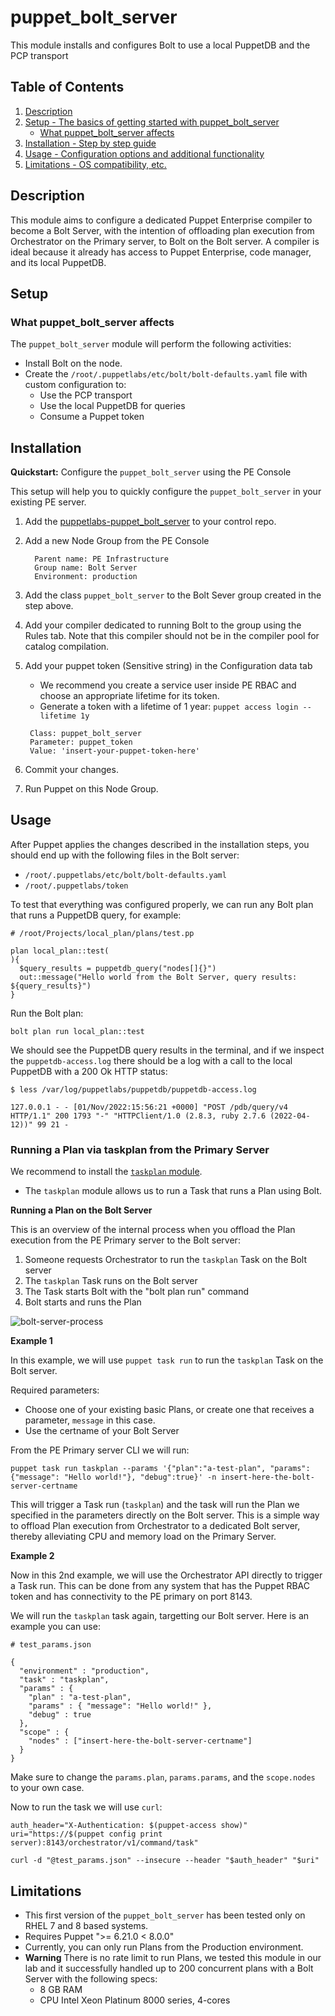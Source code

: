 # puppet_bolt_server

This module installs and configures Bolt to use a local PuppetDB and the PCP transport

## Table of Contents

1. [Description](#description)
1. [Setup - The basics of getting started with puppet_bolt_server](#setup)
    * [What puppet_bolt_server affects](#what-puppet_bolt_server-affects)
1. [Installation - Step by step guide](#installation)
1. [Usage - Configuration options and additional functionality](#usage)
1. [Limitations - OS compatibility, etc.](#limitations)

## Description

This module aims to configure a dedicated Puppet Enterprise compiler to become a Bolt Server, with the intention of offloading plan execution from Orchestrator on the Primary server, to Bolt on the Bolt server. A compiler is ideal because it already has access to Puppet Enterprise, code manager, and its local PuppetDB.

## Setup

### What puppet_bolt_server affects

The `puppet_bolt_server` module will perform the following activities:

* Install Bolt on the node.
* Create the `/root/.puppetlabs/etc/bolt/bolt-defaults.yaml` file with custom configuration to:
    * Use the PCP transport
    * Use the local PuppetDB for queries
    * Consume a Puppet token

## Installation

**Quickstart:** Configure the `puppet_bolt_server` using the PE Console

This setup will help you to quickly configure the `puppet_bolt_server` in your existing PE server.

1. Add the [puppetlabs-puppet_bolt_server](https://github.com/puppetlabs/puppetlabs-puppet_bolt_server) to your control repo.
1. Add a new Node Group from the PE Console

   ```
     Parent name: PE Infrastructure
     Group name: Bolt Server
     Environment: production
   ```

1. Add the class `puppet_bolt_server` to the Bolt Sever group created in the step above.
1. Add your compiler dedicated to running Bolt to the group using the Rules tab. Note that this compiler should not be in the compiler pool for catalog compilation.
1. Add your puppet token (Sensitive string) in the Configuration data tab

   - We recommend you create a service user inside PE RBAC and choose an appropriate lifetime for its token.
   - Generate a token with a lifetime of 1 year: `puppet access login --lifetime 1y`

   ```
    Class: puppet_bolt_server
    Parameter: puppet_token
    Value: 'insert-your-puppet-token-here'
   ```

1. Commit your changes.
1. Run Puppet on this Node Group.

## Usage

After Puppet applies the changes described in the installation steps, you should end up with the following files in the Bolt server:

- `/root/.puppetlabs/etc/bolt/bolt-defaults.yaml`
- `/root/.puppetlabs/token`

To test that everything was configured properly, we can run any Bolt plan that runs a PuppetDB query, for example:

```
# /root/Projects/local_plan/plans/test.pp

plan local_plan::test(
){
  $query_results = puppetdb_query("nodes[]{}")
  out::message("Hello world from the Bolt Server, query results: ${query_results}")
}
```

Run the Bolt plan:

`bolt plan run local_plan::test`

We should see the PuppetDB query results in the terminal, and if we inspect the `puppetdb-access.log` there should be a log with a call to the local PuppetDB with a 200 Ok HTTP status:

```
$ less /var/log/puppetlabs/puppetdb/puppetdb-access.log

127.0.0.1 - - [01/Nov/2022:15:56:21 +0000] "POST /pdb/query/v4 HTTP/1.1" 200 1793 "-" "HTTPClient/1.0 (2.8.3, ruby 2.7.6 (2022-04-12))" 99 21 -
```

### Running a Plan via taskplan from the Primary Server

We recommend to install the [`taskplan` module](https://forge.puppet.com/modules/reidmv/taskplan).

- The `taskplan` module allows us to run a Task that runs a Plan using Bolt.

**Running a Plan on the Bolt Server**

This is an overview of the internal process when you offload the Plan execution from the PE Primary server to the Bolt server:

1. Someone requests Orchestrator to run the `taskplan` Task on the Bolt server
1. The `taskplan` Task runs on the Bolt server
1. The Task starts Bolt with the "bolt plan run" command
1. Bolt starts and runs the Plan

![bolt-server-process](diagrams/bolt-server-exec-processes.png "Bolt server execution process")

**Example 1**

In this example, we will use `puppet task run` to run the `taskplan` Task on the Bolt server.

Required parameters:

- Choose one of your existing basic Plans, or create one that receives a parameter, `message` in this case.
- Use the certname of your Bolt Server

From the PE Primary server CLI we will run:

```
puppet task run taskplan --params '{"plan":"a-test-plan", "params":{"message": "Hello world!"}, "debug":true}' -n insert-here-the-bolt-server-certname
```

This will trigger a Task run (`taskplan`) and the task will run the Plan we specified in the parameters directly on the Bolt server. This is a simple way to offload Plan execution from Orchestrator to a dedicated Bolt server, thereby alleviating CPU and memory load on the Primary Server.

**Example 2**

Now in this 2nd example, we will use the Orchestrator API directly to trigger a Task run. This can be done from any system that has the Puppet RBAC token and has connectivity to the PE primary on port 8143.

We will run the `taskplan` task again, targetting our Bolt server. Here is an example you can use:

```
# test_params.json

{
  "environment" : "production",
  "task" : "taskplan",
  "params" : {
    "plan" : "a-test-plan",
    "params" : { "message": "Hello world!" },
    "debug" : true
  },
  "scope" : {
    "nodes" : ["insert-here-the-bolt-server-certname"]
  }
}
```

Make sure to change the `params.plan`, `params.params`, and the `scope.nodes` to your own case.

Now to run the task we will use `curl`:

```
auth_header="X-Authentication: $(puppet-access show)"
uri="https://$(puppet config print server):8143/orchestrator/v1/command/task"

curl -d "@test_params.json" --insecure --header "$auth_header" "$uri"
```

## Limitations

- This first version of the `puppet_bolt_server` has been tested only on RHEL 7 and 8 based systems.
- Requires Puppet ">= 6.21.0 < 8.0.0"
- Currently, you can only run Plans from the Production environment.
- **Warning** There is no rate limit to run Plans, we tested this module in our lab and it successfully handled up to 200 concurrent plans with a Bolt Server with the following specs:
    - 8 GB RAM
    - CPU Intel Xeon Platinum 8000 series, 4-cores

